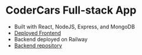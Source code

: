 # CoderCars Full-stack App 
- Built with React, NodeJS, Express, and MongoDB
- [Deployed Frontend](https://deft-dango-62aa47.netlify.app/)
- Backend deployed on Railway
- [Backend repository](https://github.com/hoanglechau/react-express-codercars-be)

